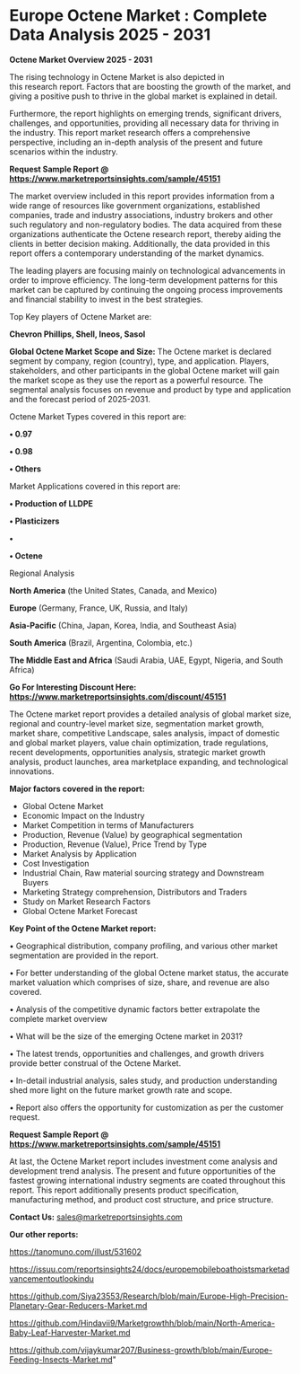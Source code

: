 # Europe Octene Market : Complete Data Analysis 2025 - 2031

<Strong> Octene Market Overview 2025 - 2031</strong>

The rising technology in Octene Market is also depicted in this research report. Factors that are boosting the growth of the market, and giving a positive push to thrive in the global market is explained in detail.

Furthermore, the report highlights on emerging trends, significant drivers, challenges, and opportunities, providing all necessary data for thriving in the industry. This report market research offers a comprehensive perspective, including an in-depth analysis of the present and future scenarios within the industry.

<strong>Request Sample Report @ <a href=https://www.marketreportsinsights.com/sample/45151>https://www.marketreportsinsights.com/sample/45151</a></strong>

The market overview included in this report provides information from a wide range of resources like government organizations, established companies, trade and industry associations, industry brokers and other such regulatory and non-regulatory bodies. The data acquired from these organizations authenticate the Octene research report, thereby aiding the clients in better decision making. Additionally, the data provided in this report offers a contemporary understanding of the market dynamics.

The leading players are focusing mainly on technological advancements in order to improve efficiency. The long-term development patterns for this market can be captured by continuing the ongoing process improvements and financial stability to invest in the best strategies.

Top Key players of Octene Market are:

<strong>Chevron Phillips, Shell, Ineos, Sasol</strong>

<strong><b>Global Octene Market Scope and Size:</b></strong>
The Octene market is declared segment by company, region (country), type, and application. Players, stakeholders, and other participants in the global Octene market will gain the market scope as they use the report as a powerful resource. The segmental analysis focuses on revenue and product by type and application and the forecast period of 2025-2031.

Octene Market Types covered in this report are:

<strong>•  0.97

•  0.98

•  Others</strong>

Market Applications covered in this report are:

<strong>•  Production of LLDPE

•  Plasticizers

•  

•  Octene</strong> 

Regional Analysis

<strong>North America</strong> (the United States, Canada, and Mexico)

<strong>Europe</strong> (Germany, France, UK, Russia, and Italy)

<strong>Asia-Pacific</strong> (China, Japan, Korea, India, and Southeast Asia)

<strong>South America</strong> (Brazil, Argentina, Colombia, etc.)

<strong>The Middle East and Africa</strong> (Saudi Arabia, UAE, Egypt, Nigeria, and South Africa)

<strong>Go For Interesting Discount Here: <a href=https://www.marketreportsinsights.com/discount/45151>https://www.marketreportsinsights.com/discount/45151</a></strong>

The Octene market report provides a detailed analysis of global market size, regional and country-level market size, segmentation market growth, market share, competitive Landscape, sales analysis, impact of domestic and global market players, value chain optimization, trade regulations, recent developments, opportunities analysis, strategic market growth analysis, product launches, area marketplace expanding, and technological innovations.

<strong><b>Major factors covered in the report:</b></strong>
<ul>
  <li>Global Octene Market </li>
  <li>Economic Impact on the Industry</li>
  <li>Market Competition in terms of Manufacturers</li>
  <li>Production, Revenue (Value) by geographical segmentation</li>
  <li>Production, Revenue (Value), Price Trend by Type</li>
  <li>Market Analysis by Application</li>
  <li>Cost Investigation</li>
  <li>Industrial Chain, Raw material sourcing strategy and Downstream Buyers</li>
  <li>Marketing Strategy comprehension, Distributors and Traders</li>
  <li>Study on Market Research Factors</li>
  <li>Global Octene Market Forecast</li>
</ul>

<strong><b>Key Point of the Octene Market report:</b></strong>

• Geographical distribution, company profiling, and various other market segmentation are provided in the report.

• For better understanding of the global Octene market status, the accurate market valuation which comprises of size, share, and revenue are also covered.

• Analysis of the competitive dynamic factors better extrapolate the complete market overview

• What will be the size of the emerging Octene market in 2031?

• The latest trends, opportunities and challenges, and growth drivers provide better construal of the Octene Market.

• In-detail industrial analysis, sales study, and production understanding shed more light on the future market growth rate and scope.

• Report also offers the opportunity for customization as per the customer request.

<strong>Request Sample Report @ <a href=https://www.marketreportsinsights.com/sample/45151>https://www.marketreportsinsights.com/sample/45151</a></strong>

At last, the Octene Market report includes investment come analysis and development trend analysis. The present and future opportunities of the fastest growing international industry segments are coated throughout this report. This report additionally presents product specification, manufacturing method, and product cost structure, and price structure.

<strong>Contact Us:</strong>
sales@marketreportsinsights.com

<strong>Our other reports:</strong>

<a href=https://tanomuno.com/illust/531602>https://tanomuno.com/illust/531602</a>

<a href=https://issuu.com/reportsinsights24/docs/europemobileboathoistsmarketadvancementoutlookindu>https://issuu.com/reportsinsights24/docs/europemobileboathoistsmarketadvancementoutlookindu</a>

<a href=https://github.com/Siya23553/Research/blob/main/Europe-High-Precision-Planetary-Gear-Reducers-Market.md>https://github.com/Siya23553/Research/blob/main/Europe-High-Precision-Planetary-Gear-Reducers-Market.md</a>

<a href=https://github.com/Hindavii9/Marketgrowthh/blob/main/North-America-Baby-Leaf-Harvester-Market.md>https://github.com/Hindavii9/Marketgrowthh/blob/main/North-America-Baby-Leaf-Harvester-Market.md</a>

<a href=https://github.com/vijaykumar207/Business-growth/blob/main/Europe-Feeding-Insects-Market.md>https://github.com/vijaykumar207/Business-growth/blob/main/Europe-Feeding-Insects-Market.md</a>"
